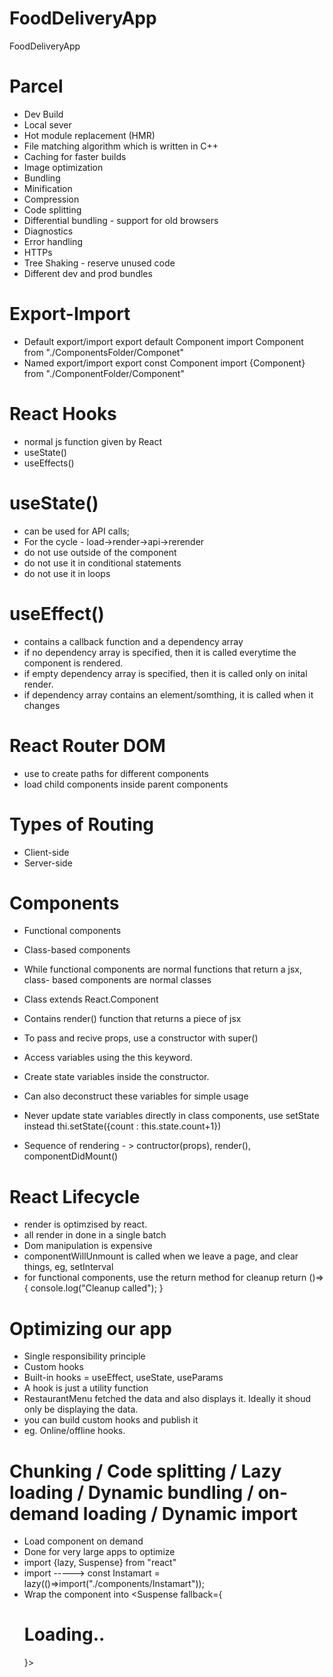 # FoodDeliveryApp
FoodDeliveryApp

# Parcel
- Dev Build
- Local sever
- Hot module replacement (HMR)
- File matching algorithm which is written in C++
- Caching for faster builds
- Image optimization
- Bundling
- Minification
- Compression
- Code splitting
- Differential bundling - support for old browsers
- Diagnostics
- Error handling
- HTTPs
- Tree Shaking - reserve unused code
- Different dev and prod bundles

# Export-Import
- Default export/import
    export default Component
    import Component from "./ComponentsFolder/Componet"
- Named export/import
    export const Component
    import {Component} from "./ComponentFolder/Component"

# React Hooks
- normal js function given by React
- useState()
- useEffects()


# useState()
- can be used for API calls;
- For the cycle - load->render->api->rerender
- do not use outside of the component
- do not use it in conditional statements
- do not use it in loops

# useEffect()
- contains a callback function and a dependency array
- if no dependency array is specified, then it is called everytime the component is rendered.
- if empty dependency array is specified, then it is called only on inital render.
- if dependency array contains an element/somthing, it is called when it changes

# React Router DOM
- use to create paths for different components
- load child components inside parent components

# Types of Routing
- Client-side
- Server-side


# Components
- Functional components
- Class-based components

- While functional components are normal functions that return a jsx, class- based components are normal classes

- Class extends React.Component
- Contains render() function that returns a piece of jsx
- To pass and recive props, use a constructor with super()
- Access variables using the this keyword.
- Create state variables inside the constructor.
- Can also deconstruct these variables for simple usage
- Never update state variables directly in class components, use setState instead
    thi.setState({count : this.state.count+1})
- Sequence of rendering - > contructor(props), render(), componentDidMount()

# React Lifecycle
- render is optimzised by react.
- all render in done in a single batch
- Dom manipulation is expensive
- componentWillUnmount is called when we leave a page, and clear things, eg, setInterval
- for functional components, use the return method for cleanup 
    return ()=>{
        console.log("Cleanup called");
    }

# Optimizing our app
- Single responsibility principle
- Custom hooks
- Built-in hooks = useEffect, useState, useParams
- A hook is just a utility function
- RestaurantMenu fetched the data and also displays it. Ideally it shoud only be displaying the data.
- you can build custom hooks and publish it
- eg. Online/offline hooks.

# Chunking / Code splitting / Lazy loading / Dynamic bundling / on-demand loading / Dynamic import
- Load component on demand
- Done for very large apps to optimize 
- import {lazy, Suspense} from "react"
- import -----> const Instamart = lazy(()=>import("./components/Instamart")); 
- Wrap the component into <Suspense fallback={<h1>Loading..</h1>}></Instamart></Suspense>